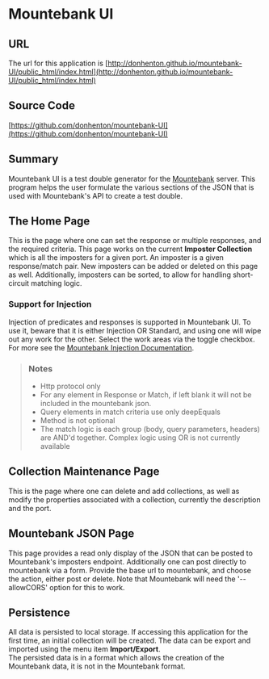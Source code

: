 # Mountebank UI

## URL
The url for this application is 
[http://donhenton.github.io/mountebank-UI/public_html/index.html](http://donhenton.github.io/mountebank-UI/public_html/index.html)

## Source Code
[https://github.com/donhenton/mountebank-UI](https://github.com/donhenton/mountebank-UI)

## Summary

Mountebank UI is a test double generator for
the  [Mountebank](href="http://www.mbtest.org) server. This program helps
the user formulate the various sections of the JSON that is used with 
Mountebank's API to create a test double.

## The Home Page   
This is the page where one can set the response or multiple responses, 
and the required criteria. This page works on the current **Imposter
    Collection** which is all the imposters for a given port. An imposter
is a given response/match pair. New imposters can be added or deleted
on this page as well. Additionally, imposters can be sorted, to allow for
handling short-circuit matching logic.

### Support for Injection 
Injection of predicates and responses is supported in Mountebank UI. To use
it, beware that it is either Injection OR Standard, and using one will wipe
out any work for the other. Select the work areas via the toggle checkbox.
For more see the [Mountebank Injection Documentation](href="http://www.mbtest.org/docs/api/injection").

> ### Notes 
> * Http protocol only
> * For any element in Response or Match, if left blank it will not be 
    included in the mountebank json. 
> * Query elements in match criteria use only deepEquals 
> * Method is not optional 
> * The match logic is each group (body, query parameters, headers)
>     are AND'd together. Complex logic using OR is not currently 
>     available 


## Collection Maintenance Page  
This is the page where one can delete and add collections, as well as
modify the properties
associated with a collection, currently the description and the port.

## Mountebank JSON Page</div>   
This page provides a read only display of the JSON that can be posted to 
Mountebank's imposters endpoint. Additionally one can post directly to
mountebank via a form. Provide the base url to mountebank, and choose the
action, either post or delete. Note that Mountebank will need the '--allowCORS'
option for this to work.

## Persistence 
All data is persisted to local storage. If accessing this application
for the first time, an initial collection will be created. The data can 
be export and imported using the menu item **Import/Export**.  
The persisted data is in a format
which allows the creation of the Mountebank data, it is not in the 
Mountebank format.